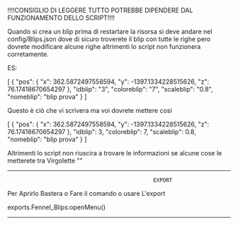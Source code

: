 !!!!CONSIGLIO DI LEGGERE TUTTO POTREBBE DIPENDERE DAL FUNZIONAMENTO DELLO SCRIPT!!!!

Quando si crea un blip prima di restartare la risorsa si deve andare nel config/Blips.json dove di sicuro troverete il blip con tutte le righe pero
dovrete modificare alcune righe altrimenti lo script non funzionera corretamente.

ES:

[
    {
        "pos": {
            "x": 362.5872497558594,
            "y": -1397.1334228515626,
            "z": 76.17418670654297
        },
        "idblip": "3",
        "coloreblip": "7",
        "scaleblip": "0.8",
        "nomeblip": "blip prova"
    }
]

Questo è ciò che vi scrivera ma voi dovrete mettere cosi

[
    {
        "pos": {
            "x": 362.5872497558594,
            "y": -1397.1334228515626,
            "z": 76.17418670654297
        },
        "idblip": 3,
        "coloreblip": 7,
        "scaleblip": 0.8,
        "nomeblip": "blip prova"
    }
]

Altrimenti lo script non riuscira a trovare le informazioni se alcune cose le metterete tra Virgolette ""

-----------------------------------------------------------------------------------------------------------

                                                  EXPORT

Per Aprirlo Bastera o Fare il comando o usare L'export

exports.Fennel_Blips:openMenu()

----------------------------------------------------------------------------------------------------------



